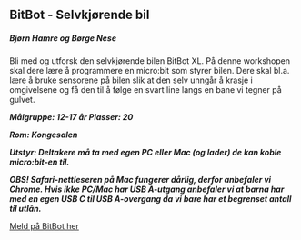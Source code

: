 ## BitBot - Selvkjørende bil
##### Bjørn Hamre og Børge Nese

Bli med og utforsk den selvkjørende bilen BitBot XL. 
På denne workshopen skal dere lære å programmere en micro:bit som styrer bilen. 
Dere skal bl.a. lære å bruke sensorene på bilen slik at den selv unngår å krasje i omgivelsene og få den til å følge en svart line langs en bane vi tegner på gulvet. 

***Målgruppe: 12-17 år      Plasser: 20***

***Rom: Kongesalen***

***Utstyr: Deltakere må ta med egen PC eller Mac (og lader) de kan koble micro:bit-en til.*** 

***OBS! Safari-nettleseren på Mac fungerer dårlig, derfor anbefaler vi Chrome. Hvis ikke PC/Mac har USB A-utgang anbefaler vi at barna har med en egen USB C til USB A-overgang da vi bare har et begrenset antall til utlån.***

[Meld på BitBot her](https://boosterconf.ticketco.events/no/nb/e/bitbot__selvkjoerendebil_2025)